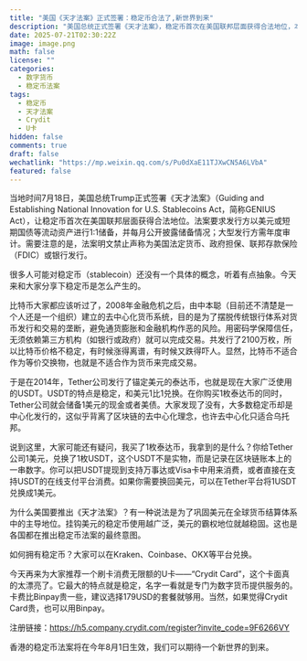 ```yaml
---
title: "美国《天才法案》正式签署：稳定币合法了,新世界到来"
description: "美国总统正式签署《天才法案》，稳定币首次在美国联邦层面获得合法地位，本文解析法案内容及稳定币发展背景，并推荐实用U卡。"
date: 2025-07-21T02:30:22Z
image: image.png
math: false
license: ""
categories:
  - 数字货币
  - 稳定币法案
tags:
  - 稳定币
  - 天才法案
  - Crydit
  - U卡
hidden: false
comments: true
draft: false
wechatlink: "https://mp.weixin.qq.com/s/Pu0dXaE11TJXwCN5A6LVbA"
featured: false
---
```


当地时间7月18日，美国总统Trump正式签署《天才法案》（Guiding and Establishing National Innovation for U.S. Stablecoins Act，简称GENIUS Act），让稳定币首次在美国联邦层面获得合法地位。法案要求发行方以美元或短期国债等流动资产进行1:1储备，并每月公开披露储备情况；大型发行方需年度审计。需要注意的是，法案明文禁止声称为美国法定货币、政府担保、联邦存款保险（FDIC）或银行发行。

很多人可能对稳定币（stablecoin）还没有一个具体的概念，听着有点抽象。今天来和大家分享下稳定币是怎么产生的。

比特币大家都应该听过了，2008年金融危机之后，由中本聪（目前还不清楚是一个人还是一个组织）建立的去中心化货币系统，目的是为了摆脱传统银行体系对货币发行和交易的垄断，避免通货膨胀和金融机构作恶的风险。用密码学保障信任，无须依赖第三方机构（如银行或政府）就可以完成交易。共发行了2100万枚，所以比特币价格不稳定，有时候涨得离谱，有时候又跌得吓人。显然，比特币不适合作为等价交换物，也就是不适合作为货币来完成交易。

于是在2014年，Tether公司发行了锚定美元的泰达币，也就是现在大家广泛使用的USDT。USDT的特点是稳定，和美元1比1兑换。在你购买1枚泰达币的同时，Tether公司就会储备1美元的现金或者美债。大家发现了没有，大多数稳定币却是中心化发行的，这似乎背离了区块链的去中心化理念，也许去中心化只适合乌托邦。

说到这里，大家可能还有疑问，我买了1枚泰达币，我拿到的是什么？你给Tether公司1美元，兑换了1枚USDT，这个USDT不是实物，而是记录在区块链账本上的一串数字。你可以把USDT提现到支持万事达或Visa卡中用来消费，或者直接在支持USDT的在线支付平台消费。如果你需要换回美元，可以在Tether平台将1USDT兑换成1美元。

为什么美国要推出《天才法案》？有一种说法是为了巩固美元在全球货币结算体系中的主导地位。挂钩美元的稳定币使用越广泛，美元的霸权地位就越稳固。这也是各国都在推出稳定币法案的最终意图。

如何拥有稳定币？大家可以在Kraken、Coinbase、OKX等平台兑换。

今天再来为大家推荐一个刷卡消费无限额的U卡——“Crydit Card”，这个卡面真的太漂亮了。它最大的特点就是稳定，名字一看就是专门为数字货币提供服务的。卡费比Binpay贵一些，建议选择179USD的套餐就够用。当然，如果觉得Crydit Card贵，也可以用Binpay。

注册链接：https://h5.company.crydit.com/register?invite_code=9F6266VY

香港的稳定币法案将在今年8月1日生效，我们可以期待一个新世界的到来。
